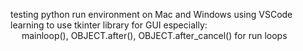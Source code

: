 testing python run environment on Mac and Windows using VSCode <br/>
learning to use tkinter library for GUI especially:                      <br/>
 &emsp;    mainloop(), OBJECT.after(), OBJECT.after_cancel() for run loops
